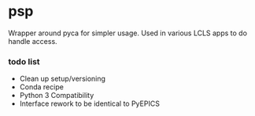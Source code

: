 # psp

Wrapper around pyca for simpler usage. Used in various LCLS apps to do handle access.

### todo list
- Clean up setup/versioning
- Conda recipe
- Python 3 Compatibility
- Interface rework to be identical to PyEPICS
